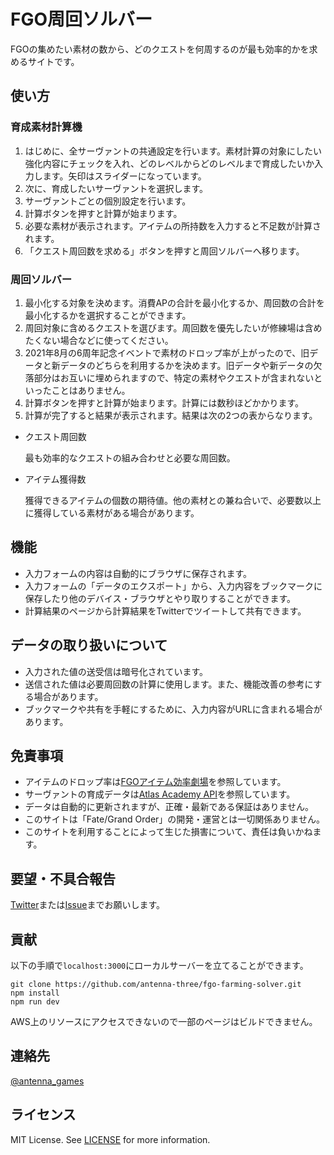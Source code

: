 
# FGO周回ソルバー

FGOの集めたい素材の数から、どのクエストを何周するのが最も効率的かを求めるサイトです。

## 使い方

### 育成素材計算機

1. はじめに、全サーヴァントの共通設定を行います。素材計算の対象にしたい強化内容にチェックを入れ、どのレベルからどのレベルまで育成したいか入力します。矢印はスライダーになっています。
2. 次に、育成したいサーヴァントを選択します。
3. サーヴァントごとの個別設定を行います。
4. 計算ボタンを押すと計算が始まります。
5. 必要な素材が表示されます。アイテムの所持数を入力すると不足数が計算されます。
6. 「クエスト周回数を求める」ボタンを押すと周回ソルバーへ移ります。

### 周回ソルバー

1. 最小化する対象を決めます。消費APの合計を最小化するか、周回数の合計を最小化するかを選択することができます。
2. 周回対象に含めるクエストを選びます。周回数を優先したいが修練場は含めたくない場合などに使ってください。
3.  2021年8月の6周年記念イベントで素材のドロップ率が上がったので、旧データと新データのどちらを利用するかを決めます。旧データや新データの欠落部分はお互いに埋められますので、特定の素材やクエストが含まれないといったことはありません。
4.  計算ボタンを押すと計算が始まります。計算には数秒ほどかかります。
5.  計算が完了すると結果が表示されます。結果は次の2つの表からなります。

   - クエスト周回数

     最も効率的なクエストの組み合わせと必要な周回数。

   - アイテム獲得数

     獲得できるアイテムの個数の期待値。他の素材との兼ね合いで、必要数以上に獲得している素材がある場合があります。

## 機能

- 入力フォームの内容は自動的にブラウザに保存されます。
- 入力フォームの「データのエクスポート」から、入力内容をブックマークに保存したり他のデバイス・ブラウザとやり取りすることができます。
- 計算結果のページから計算結果をTwitterでツイートして共有できます。

## データの取り扱いについて

- 入力された値の送受信は暗号化されています。
- 送信された値は必要周回数の計算に使用します。また、機能改善の参考にする場合があります。
- ブックマークや共有を手軽にするために、入力内容がURLに含まれる場合があります。

## 免責事項

- アイテムのドロップ率は[FGOアイテム効率劇場](https://sites.google.com/view/fgo-domus-aurea)を参照しています。
- サーヴァントの育成データは[Atlas Academy API](https://api.atlasacademy.io)を参照しています。
- データは自動的に更新されますが、正確・最新である保証はありません。
- このサイトは「Fate/Grand Order」の開発・運営とは一切関係ありません。
- このサイトを利用することによって生じた損害について、責任は負いかねます。

## 要望・不具合報告

[Twitter](https://twitter.com/antenna_games)または[Issue](https://github.com/antenna-three/fgo-farming-solver/issues)までお願いします。

## 貢献

以下の手順で`localhost:3000`にローカルサーバーを立てることができます。

```shell
git clone https://github.com/antenna-three/fgo-farming-solver.git
npm install
npm run dev
```

AWS上のリソースにアクセスできないので一部のページはビルドできません。

## 連絡先

[@antenna_games](https://twitter.com/antenna_games)

## ライセンス
MIT License. See [LICENSE](/LICENSE) for more information.